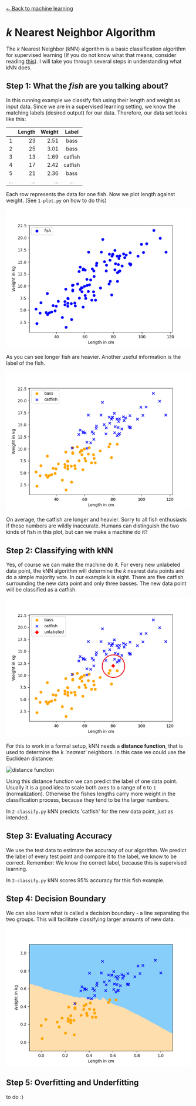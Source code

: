 [⭠ Back to machine learning](https://github.com/JonasKoenig/CodeOnMyMind/tree/master/projects/machine-learning)

# *k* Nearest Neighbor Algorithm

The *k* Nearest Neighbor (kNN) algorithm is a basic classification algorithm for supervised learning (If you do not know what that means, consider reading [this](https://github.com/JonasKoenig/CodeOnMyMind/tree/master/projects/machine-learning)). I will take you through several steps in understanding what kNN does.

## Step 1: What the *fish* are you talking about?

In this running example we classify fish using their length and weight as input data. Since we are in a supervised learning setting, we know the matching labels (desired output) for our data. Therefore, our data set looks like this:

|     | Length | Weight |  Label  |
|:---:|-------:|-------:|:-------:|
|   1 |     23 |   2.51 |    bass |
|   2 |     25 |   3.01 |    bass |
|   3 |     13 |   1.69 | catfish |
|   4 |     17 |   2.42 | catfish |
|   5 |     21 |   2.36 |    bass |
| ... |    ... |    ... |     ... |

Each row represents the data for one fish. Now we plot length against weight. (See `1-plot.py` on how to do this)

![basic plot of all fish](plots/basic.png)

As you can see longer fish are heavier. Another useful information is the label of the fish.

![plot of all fish with their label](plots/classes.png)

On average, the catfish are longer and heavier. Sorry to all fish enthusiasts if these numbers are wildly inaccurate. Humans can distinguish the two kinds of fish in this plot, but can we make a machine do it?

## Step 2: Classifying with kNN

Yes, of course we can make the machine do it. For every new unlabeled data point, the kNN algorithm will determine the *k* nearest data points and do a simple majority vote. In our example k is eight. There are five catfish surrounding the new data point and only three basses. The new data point will be classified as a catfish.

![plot with new unlabeled data point](plots/unlabeled.png)

For this to work in a formal setup, kNN needs a **distance function**, that is used to determine the k *'nearest'* neighbors. In this case we could use the Euclidean distance:

<img src="https://latex.codecogs.com/gif.latex?distance(fish_1,fish_2)=\sqrt{(length_1-length_2)^2&plus;(weight_1-weight_2)^2)}" title="distance function" />

Using this distance function we can predict the label of one data point. Usually it is a good idea to scale both axes to a range of `0` to `1` (normalization). Otherwise the fishes lengths carry more weight in the classification process, because they tend to be the larger numbers.

In `2-classify.py` kNN predicts 'catfish' for the new data point, just as intended.


## Step 3: Evaluating Accuracy

We use the test data to estimate the accuracy of our algorithm. We predict the label of every test point and compare it to the label, we know to be correct. Remember: We know the correct label, because this is supervised learning.

In `2-classify.py` kNN scores 95% accuracy for this fish example. 

## Step 4: Decision Boundary

We can also learn what is called a decision boundary - a line separating the two groups. This will facilitate classifying larger amounts of new data.

![plot with decision boundary](plots/boundary.png)


## Step 5: Overfitting and Underfitting

to do :)
